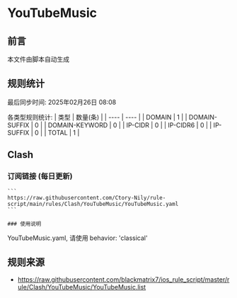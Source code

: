 # YouTubeMusic

## 前言
本文件由脚本自动生成

## 规则统计
最后同步时间: 2025年02月26日 08:08

各类型规则统计:
| 类型 | 数量(条)  | 
| ---- | ----  |
| DOMAIN | 1 | 
| DOMAIN-SUFFIX | 0 | 
| DOMAIN-KEYWORD | 0 | 
| IP-CIDR | 0 | 
| IP-CIDR6 | 0 | 
| IP-SUFFIX | 0 | 
| TOTAL | 1 | 
## Clash 
### 订阅链接 (每日更新) 

    ```
    https://raw.githubusercontent.com/Ctory-Nily/rule-script/main/rules/Clash/YouTubeMusic/YouTubeMusic.yaml
    ``` 

    ### 使用说明 
YouTubeMusic.yaml, 请使用 behavior: 'classical' 
## 规则来源 
- https://raw.githubusercontent.com/blackmatrix7/ios_rule_script/master/rule/Clash/YouTubeMusic/YouTubeMusic.list 
